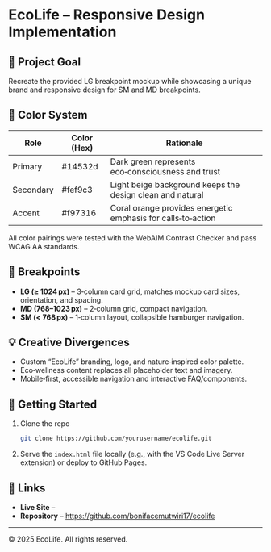 # EcoLife – Responsive Design Implementation

## 🎯 Project Goal
Recreate the provided LG breakpoint mockup while showcasing a unique brand and responsive design for SM and MD breakpoints.

## 🎨 Color System
| Role      | Color (Hex) | Rationale |
|-----------|-------------|-----------|
| Primary   | #14532d     | Dark green represents eco‑consciousness and trust |
| Secondary | #fef9c3     | Light beige background keeps the design clean and natural |
| Accent    | #f97316     | Coral orange provides energetic emphasis for calls‑to‑action |

All color pairings were tested with the WebAIM Contrast Checker and pass WCAG AA standards.

## 🧱 Breakpoints
- **LG (≥ 1024 px)** – 3‑column card grid, matches mockup card sizes, orientation, and spacing.
- **MD (768–1023 px)** – 2‑column grid, compact navigation.
- **SM (< 768 px)** – 1‑column layout, collapsible hamburger navigation.

## 💡 Creative Divergences
- Custom “EcoLife” branding, logo, and nature‑inspired color palette.
- Eco‑wellness content replaces all placeholder text and imagery.
- Mobile‑first, accessible navigation and interactive FAQ/components.

## 🚀 Getting Started
1. Clone the repo  
   ```bash
   git clone https://github.com/yourusername/ecolife.git
   ```
2. Serve the `index.html` file locally (e.g., with the VS Code Live Server extension) or deploy to GitHub Pages.

## 🔗 Links
- **Live Site** – 
- **Repository** – <https://github.com/bonifacemutwiri17/ecolife>

---
© 2025 EcoLife. All rights reserved.
